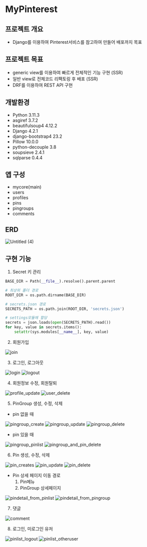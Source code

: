 # MyPinterest
## 프로젝트 개요
* Django를 이용하여 Pinterest서비스를 참고하여 만들어 배포까지 목표
## 프로젝트 목표
* generic view를 이용하여 빠르게 전체적인 기능 구현 (SSR)
* 일반 view로 전체코드 리팩토링 후 배포 (SSR)
* DRF를 이용하여 REST API 구현
## 개발환경
* Python 3.11.3
* asgiref 3.7.2
* beautifulsoup4 4.12.2
* Django 4.2.1
* django-bootstrap4 23.2
* Pillow 10.0.0
* python-decouple 3.8
* soupsieve 2.4.1
* sqlparse 0.4.4
## 앱 구성
* mycore(main)
* users
* profiles
* pins
* pingroups
* comments
## ERD
![Untitled (4)](https://github.com/pok125/MyPinterest/assets/26684769/edd7e9cb-2ddd-407b-bb7f-6ce2b1840092)

## 구현 기능
1. Secret 키 관리
```python
BASE_DIR = Path(__file__).resolve().parent.parent

# 최상위 폴더 경로
ROOT_DIR = os.path.dirname(BASE_DIR)

# secrets.json 경로
SECRETS_PATH = os.path.join(ROOT_DIR, 'secrets.json')

# settings모듈에 할당
secrets = json.loads(open(SECRETS_PATH).read())
for key, value in secrets.items():
    setattr(sys.modules[__name__], key, value)
```
2. 회원가입

![join](https://github.com/pok125/MyPinterest/assets/26684769/b7a1cdef-6fab-4253-99d3-f6c184272de0)

3. 로그인, 로그아웃

![login](https://github.com/pok125/MyPinterest/assets/26684769/9b0cc9c4-f85a-49fe-827d-6e7cc2886db5)
![logout](https://github.com/pok125/MyPinterest/assets/26684769/71f675b1-991f-4fc3-8d0d-75e8b56bfb72)

4. 회원정보 수정, 회원탈퇴

![profile_update](https://github.com/pok125/MyPinterest/assets/26684769/27470fd4-407e-4073-9246-cdc8e9cc84ba)
![user_delete](https://github.com/pok125/MyPinterest/assets/26684769/90ba2b82-fd07-46c3-82df-6b8c2eb05f33)

5. PinGroup 생성, 수정, 삭제
- pin 없을 때

![pingroup_create](https://github.com/pok125/MyPinterest/assets/26684769/08b2e3c0-75a3-4608-a48a-8e68a3b784c6)
![pingroup_update](https://github.com/pok125/MyPinterest/assets/26684769/60d3039a-7fc3-4ccc-963b-93deaf55cb57)
![pingroup_delete](https://github.com/pok125/MyPinterest/assets/26684769/aff967a0-7b5f-4da0-872a-71196e09e051)

- pin 있을 때

![pingroup_pinlist](https://github.com/pok125/MyPinterest/assets/26684769/95bab2e6-782f-439c-9012-16fcfa45fc36)
![pingroup_and_pin_delete](https://github.com/pok125/MyPinterest/assets/26684769/772276b6-ee42-42ab-918d-8726b7507dbb)

6. Pin 생성, 수정, 삭제

![pin_creates](https://github.com/pok125/MyPinterest/assets/26684769/fdef417a-df60-4c22-b4d7-d530279e8a88)
![pin_update](https://github.com/pok125/MyPinterest/assets/26684769/24bddb70-26e0-4bfc-9212-7a2083425b42)
![pin_delete](https://github.com/pok125/MyPinterest/assets/26684769/068fb2e7-3cfe-41f8-8eef-097fb8d9d476)

- Pin 상세 페이지 이동 경로
  1) Pin메뉴
  2) PinGroup 상세페이지

![pindetail_from_pinlist](https://github.com/pok125/MyPinterest/assets/26684769/14939221-8cde-43b0-8043-f4d47b5ce4f6)
![pindetail_from_pingroup](https://github.com/pok125/MyPinterest/assets/26684769/f6e4e1db-9b6b-4469-980a-8c2c6a71d39d)

7. 댓글

![comment](https://github.com/pok125/MyPinterest/assets/26684769/fb205339-b66b-45e4-a282-49d57127f1ab)

8. 로그인, 미로그인 유저

![pinlist_logout](https://github.com/pok125/MyPinterest/assets/26684769/bc235607-3df5-47c8-a59e-cf94bad789d1)
![pinlist_otheruser](https://github.com/pok125/MyPinterest/assets/26684769/a94d5b19-c62d-4e5b-aeb3-b96316f71751)
